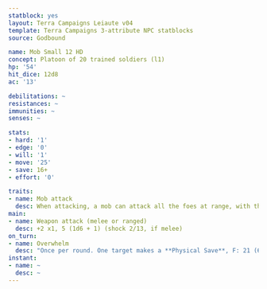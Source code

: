 ```yaml
---
statblock: yes
layout: Terra Campaigns Leiaute v04
template: Terra Campaigns 3-attribute NPC statblocks
source: Godbound

name: Mob Small 12 HD
concept: Platoon of 20 trained soldiers (l1)
hp: '54'
hit_dice: 12d8
ac: '13'

debilitations: ~
resistances: ~
immunities: ~
senses: ~

stats:
- hard: '1'
- edge: '0'
- will: '1'
- move: '25'
- save: 16+
- effort: '0'

traits:
- name: Mob attack
  desc: When attacking, a mob can attack all the foes at range, with the number of attacks specified in the attack description.
main:
- name: Weapon attack (melee or ranged)
  desc: +2 x1, 5 (1d6 + 1) (shock 2/13, if melee)
on_turn:
- name: Overwhelm
  desc: "Once per round. One target makes a **Physical Save**, F: 21 (6d6) damage."
instant:
- name: ~
  desc: ~
---
```

